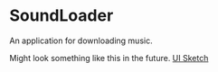 # SoundLoader
An application for downloading music.

Might look something like this in the future.
[UI Sketch](Sketch.png)

